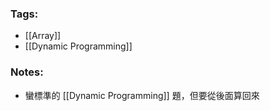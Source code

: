### Tags:
- [[Array]]
- [[Dynamic Programming]]
### Notes:
- 蠻標準的 [[Dynamic Programming]] 題，但要從後面算回來